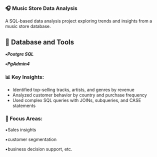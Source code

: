 ### 🎧 Music Store Data Analysis 

A SQL-based data analysis project exploring trends and insights from a music store database.

## 🔗 Database and Tools ##

***▪️Postgre SQL***

***▪️PgAdmin4***

### 📊 Key Insights: ###
  - Identified top-selling tracks, artists, and genres by revenue
  - Analyzed customer behavior by country and purchase frequency
  - Used complex SQL queries with JOINs, subqueries, and CASE statements
### 🧠 Focus Areas: ###
 ▪️Sales insights
 
 ▪️customer segmentation
 
 ▪️business decision support, etc.

